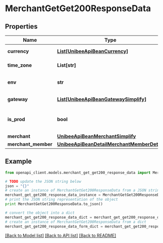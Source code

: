 # MerchantGetGet200ResponseData


## Properties

Name | Type | Description | Notes
------------ | ------------- | ------------- | -------------
**currency** | [**List[UnibeeApiBeanCurrency]**](UnibeeApiBeanCurrency.md) | Currency List | [optional] 
**time_zone** | **List[str]** | TimeZone List | [optional] 
**env** | **str** | System Env, em: daily|stage|local|prod | [optional] 
**gateway** | [**List[UnibeeApiBeanGatewaySimplify]**](UnibeeApiBeanGatewaySimplify.md) | Gateway List | [optional] 
**is_prod** | **bool** | Check System Env Is Prod, true|false | [optional] 
**merchant** | [**UnibeeApiBeanMerchantSimplify**](UnibeeApiBeanMerchantSimplify.md) |  | [optional] 
**merchant_member** | [**UnibeeApiBeanDetailMerchantMemberDetail**](UnibeeApiBeanDetailMerchantMemberDetail.md) |  | [optional] 

## Example

```python
from openapi_client.models.merchant_get_get200_response_data import MerchantGetGet200ResponseData

# TODO update the JSON string below
json = "{}"
# create an instance of MerchantGetGet200ResponseData from a JSON string
merchant_get_get200_response_data_instance = MerchantGetGet200ResponseData.from_json(json)
# print the JSON string representation of the object
print MerchantGetGet200ResponseData.to_json()

# convert the object into a dict
merchant_get_get200_response_data_dict = merchant_get_get200_response_data_instance.to_dict()
# create an instance of MerchantGetGet200ResponseData from a dict
merchant_get_get200_response_data_form_dict = merchant_get_get200_response_data.from_dict(merchant_get_get200_response_data_dict)
```
[[Back to Model list]](../README.md#documentation-for-models) [[Back to API list]](../README.md#documentation-for-api-endpoints) [[Back to README]](../README.md)


